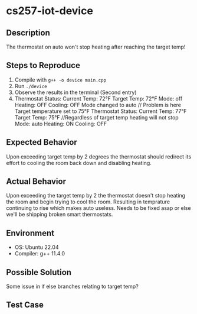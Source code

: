 # cs257-iot-device

## Description
The thermostat on auto won't stop heating after reaching the target temp!

## Steps to Reproduce
1. Compile with `g++ -o device main.cpp`
2. Run `./device`
3. Observe the results in the terminal (Second entry)
4. Thermostat Status:
  Current Temp: 72°F
  Target Temp: 72°F
  Mode: off
  Heating: OFF
  Cooling: OFF
Mode changed to auto // Problem is here
Target temperature set to 75°F
Thermostat Status:
  Current Temp: 77°F
  Target Temp: 75°F //Regardless of target temp heating will not stop
  Mode: auto
  Heating: ON
  Cooling: OFF

## Expected Behavior
Upon exceeding target temp by 2 degrees the thermostat should redirect its effort to cooling the room back down and disabling heating.

## Actual Behavior
Upon exceeding the target temp by 2 the thermostat doesn't stop heating the room and begin trying to cool the room. Resulting in temprature continuing to rise which makes auto useless.
Needs to be fixed asap or else we'll be shipping broken smart thermostats.

## Environment
- OS: Ubuntu 22.04
- Compiler: g++ 11.4.0

## Possible Solution
Some issue in if else branches relating to target temp?

## Test Case

